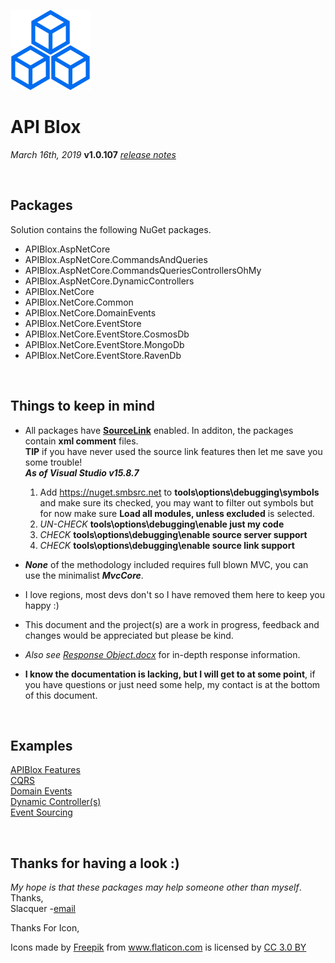 [1]: https://github.com/dotnet/sourcelink
[2]: mailto:slacquer2018@gmail.com
[3]: ./response-objects.md
[4]: https://github.com/Slacquer/api-blox/tree/master/Examples/APIBlox%20Features/Examples.Features
[5]: https://github.com/Slacquer/api-blox/tree/master/Examples/Dynamic%20Controllers/Examples.DynamicControllers
[6]: https://github.com/Slacquer/api-blox/tree/master/Examples/Event%20Sourcing/Examples.EventSourcing
[cqrs]: https://github.com/Slacquer/api-blox/tree/master/Examples/CQRS/Examples.Cqrs
[events]: https://github.com/Slacquer/api-blox/tree/master/Examples/Domain%20Events/Examples.DomainEvents

[rn]: ./releaseNotes.md

[sdk]: https://www.microsoft.com/net/download
[logo]: ./logo-blue-large.png

![:)][logo]   
# API Blox

_March 16th, 2019_  **v1.0.107** _[release notes][rn]_ 

<br>

## Packages
 Solution contains the following NuGet packages.  

- APIBlox.AspNetCore  
- APIBlox.AspNetCore.CommandsAndQueries  
- APIBlox.AspNetCore.CommandsQueriesControllersOhMy
- APIBlox.AspNetCore.DynamicControllers  
- APIBlox.NetCore  
- APIBlox.NetCore.Common  
- APIBlox.NetCore.DomainEvents
- APIBlox.NetCore.EventStore
- APIBlox.NetCore.EventStore.CosmosDb
- APIBlox.NetCore.EventStore.MongoDb
- APIBlox.NetCore.EventStore.RavenDb

<br>

## Things to keep in mind  
 
- All packages have [**SourceLink**][1] enabled.  In additon, the packages contain **xml comment** files.  
**TIP** if you have never used the source link features then let me save you some trouble!  
_**As of Visual Studio v15.8.7**_
    1. Add https://nuget.smbsrc.net to **tools\options\debugging\symbols** and make sure its checked, you may want to filter out symbols but for now make sure **Load all modules, unless excluded** is selected.
    2. _UN-CHECK_ **tools\options\debugging\enable just my code**
    3. _CHECK_ **tools\options\debugging\enable source server support**
    4. _CHECK_ **tools\options\debugging\enable source link support**

- _**None**_ of the methodology included requires full blown MVC, you can use the minimalist _**MvcCore**_.  
- I love regions, most devs don't so I have removed them here to keep you happy :)
- This document and the project(s) are a work in progress, feedback and changes would be appreciated but please be kind.
- _Also see_ [_Response Object.docx_][3] for in-depth response information.
- **I know the documentation is lacking, but I will get to at some point**, if you have questions or just need some help, my contact is at the bottom of this document.  

<br>

## Examples
 [APIBlox Features][4]  
 [CQRS][cqrs]  
 [Domain Events][events]  
 [Dynamic Controller(s)][5]  
 [Event Sourcing][6]  

<br>

## Thanks for having a look :)
_My hope is that these packages may help someone other than myself_.  
Thanks,    
Slacquer -[email][2]


Thanks For Icon,
<div>Icons made by <a href="http://www.freepik.com" title="Freepik">Freepik</a> from <a href="https://www.flaticon.com/" title="Flaticon">www.flaticon.com</a> is licensed by <a href="http://creativecommons.org/licenses/by/3.0/" title="Creative Commons BY 3.0" target="_blank">CC 3.0 BY</a></div>

